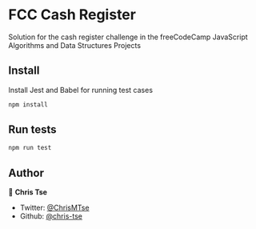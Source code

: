 # FCC Cash Register

Solution for the cash register challenge in the freeCodeCamp JavaScript Algorithms and Data Structures Projects

## Install

Install Jest and Babel for running test cases

```sh
npm install
```

## Run tests

```sh
npm run test
```

## Author

👤 **Chris Tse**

* Twitter: [@ChrisMTse](https://twitter.com/ChrisMTse)
* Github: [@chris-tse](https://github.com/chris-tse)